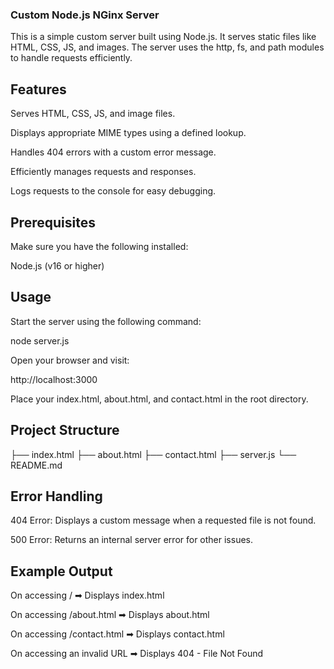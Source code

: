 ### Custom Node.js NGinx Server

This is a simple custom server built using Node.js. It serves static files like HTML, CSS, JS, and images. The server uses the http, fs, and path modules to handle requests efficiently.

## Features

Serves HTML, CSS, JS, and image files.

Displays appropriate MIME types using a defined lookup.

Handles 404 errors with a custom error message.

Efficiently manages requests and responses.

Logs requests to the console for easy debugging.

## Prerequisites

Make sure you have the following installed:

Node.js (v16 or higher)

## Usage

Start the server using the following command:

node server.js

Open your browser and visit:

http://localhost:3000

Place your index.html, about.html, and contact.html in the root directory.

## Project Structure
├── index.html
├── about.html
├── contact.html
├── server.js
└── README.md

## Error Handling

404 Error: Displays a custom message when a requested file is not found.

500 Error: Returns an internal server error for other issues.

## Example Output

On accessing / ➡ Displays index.html

On accessing /about.html ➡ Displays about.html

On accessing /contact.html ➡ Displays contact.html

On accessing an invalid URL ➡ Displays 404 - File Not Found
